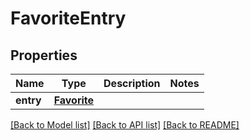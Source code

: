# FavoriteEntry

## Properties
Name | Type | Description | Notes
------------ | ------------- | ------------- | -------------
**entry** | [**Favorite**](Favorite.md) |  | 

[[Back to Model list]](../README.md#documentation-for-models) [[Back to API list]](../README.md#documentation-for-api-endpoints) [[Back to README]](../README.md)

